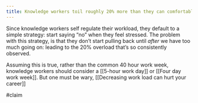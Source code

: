 ```yaml
---
title: Knowledge workers toil roughly 20% more than they can comfortably handle
---
```



Since knowledge workers self regulate their workload, they default to a simple strategy: start saying “no” when they feel stressed. The problem with this strategy, is that they don’t start pulling back until _after_ we have too much going on: leading to the 20% overload that’s so consistently observed.

Assuming this is true, rather than the common 40 hour work week, knowledge workers should consider a [[5-hour work day]] or [[Four day work week]]. But one must be wary, [[Decreasing work load can hurt your career]]

#claim
